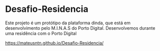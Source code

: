 # Desafio-Residencia
Este projeto é um protótipo da plataforma dinda, que está em desenvolvimento pelo M.I.N.A.S do Porto Digital.
Desenvolvemos durante uma residência com o Porto Digital

https://mateusntn.github.io/Desafio-Residencia/

